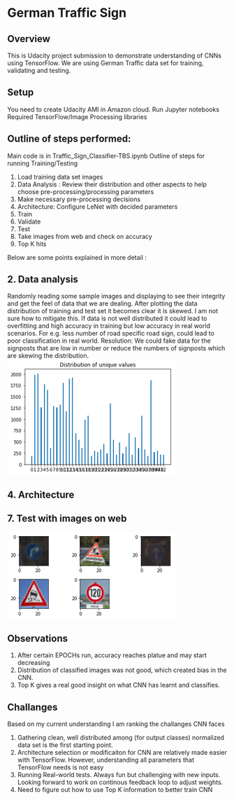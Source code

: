# German Traffic Sign
## Overview
This is Udacity project submission to demonstrate understanding of CNNs using TensorFlow. We are using German Traffic data set for training, validating and testing.

## Setup
You need to create Udacity AMI in Amazon cloud.
Run Jupyter notebooks
Required TensorFlow/Image Processing libraries

## Outline of steps performed:
Main code is in Traffic_Sign_Classifier-TBS.ipynb
Outline of steps for running Training/Testing
1. Load training data set images
2. Data Analysis : Review their distribution and other aspects to help choose pre-processing/processing parameters
3. Make necessary pre-processing decisions
4. Architecture: Configure LeNet with decided parameters
5. Train
6. Validate
7. Test
8. Take images from web and check on accuracy 
9. Top K hits

Below are some points explained in more detail :

## 2. Data analysis
Randomly reading some sample images and displaying to see their integrity and get the feel of data that we are dealing. 
After plotting the data distribution of training and test set it becomes clear it is skewed. I am not sure how to mitigate this. If data is not well distributed it could lead to overfitting and high accuracy in training but low accuracy in real world scenarios. For e.g. less number of road specific road sign, could lead to poor classification in real world. Resolution: We could fake data for the signposts that are low in number or reduce the numbers of signposts which are skewing the distribution.
![picture](distribution.png)


## 4. Architecture


## 7. Test with images on web
![picture](5sampleimages.png)

## Observations
1. After certain EPOCHs run, accuracy reaches platue and may start decreasing
2. Distribution of classified images was not good, which created bias in the CNN.
3. Top K gives a real good insight on what CNN has learnt and classifies. 


## Challanges
Based on my current understanding I am ranking the challanges CNN faces
1. Gathering clean, well distributed among (for output classes) normalized data set is the first starting point.
2. Architecture selection or modificaiton for CNN are relatively made easier with TensorFlow. However, understanding all parameters that TensorFlow needs is not easy
3. Running Real-world tests. Always fun but challenging with new inputs. Looking forward to work on continous feedback loop to adjust weights.
4. Need to figure out how to use Top K information to better train CNN

